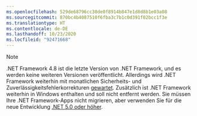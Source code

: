 ```yaml
---
ms.openlocfilehash: 529de68796cc30de0f8914b847e1d8d8b1e03a08
ms.sourcegitcommit: 870bc4b4087510f6fba3c7b1c0d391f02bcc1f3e
ms.translationtype: HT
ms.contentlocale: de-DE
ms.lasthandoff: 10/23/2020
ms.locfileid: "92471668"
---
```

> [!NOTE]
> .NET Framework 4.8 ist die letzte Version von .NET Framework, und es werden keine weiteren Versionen veröffentlicht. Allerdings wird .NET Framework weiterhin mit monatlichen Sicherheits- und Zuverlässigkeitsfehlerkorrekturen [gewartet](https://devblogs.microsoft.com/dotnet/?s=%22.net+framework%22). Zusätzlich ist .NET Framework weiterhin in Windows enthalten und soll nicht entfernt werden. Sie müssen Ihre .NET Framework-Apps nicht migrieren, aber verwenden Sie für die neue Entwicklung [.NET 5.0 oder höher](~/docs/core/introduction.md).
